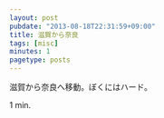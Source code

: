 ```yaml
---
layout: post
pubdate: "2013-08-18T22:31:59+09:00"
title: 滋賀から奈良
tags: [misc]
minutes: 1
pagetype: posts
---
```

滋賀から奈良へ移動。ぼくにはハード。

1 min.
